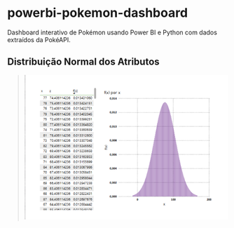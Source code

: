 # powerbi-pokemon-dashboard
Dashboard interativo de Pokémon usando Power BI e Python com dados extraídos da PokéAPI.

## Distribuição Normal dos Atributos
> ![Distribuição Normal do Ataque dos Pokémons](imagens/distribuicao_normal_ataque.png)